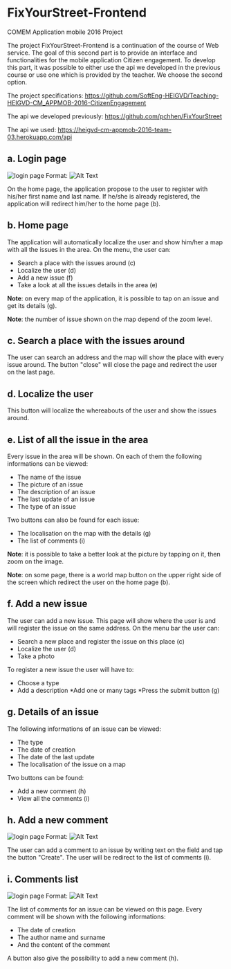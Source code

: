 # FixYourStreet-Frontend

COMEM Application mobile 2016 Project

The project FixYourStreet-Frontend is a continuation of the course of Web service. The goal of this second part is to provide an interface and functionalities for the mobile application Citizen engagement. To develop this part, it was possible to either use the api we developed in the previous course or use one which is provided by the teacher. We choose the second option.

The project specifications: https://github.com/SoftEng-HEIGVD/Teaching-HEIGVD-CM_APPMOB-2016-CitizenEngagement

The api we developed previously: https://github.com/pchhen/FixYourStreet

The api we used: https://heigvd-cm-appmob-2016-team-03.herokuapp.com/api



## a. Login page

![login page](/Screenshots/loginPage.jpg)
Format: ![Alt Text](url)


On the home page, the application propose to the user to register with his/her first name and last name. If he/she is already registered, the application will redirect him/her to the home page (b).



## b. Home page

<screenshot needed>

The application will automatically localize the user and show him/her a map with all the issues in the area. On the menu, the user can: 

* Search a place with the issues around (c)
* Localize the user (d)
* Add a new issue (f)
* Take a look at all the issues details in the area (e)

**Note**: on every map of the application, it is possible to tap on an issue and get its details (g).

**Note**: the number of issue shown on the map depend of the zoom level.



## c. Search a place with the issues around

<screenshot needed>

The user can search an address and the map will show the place with every issue around. The button "close" will close the page and redirect the user on the last page. 



## d. Localize the user

<screenshot needed>

This button will localize the whereabouts of the user and show the issues around.



## e. List of all the issue in the area

<screenshot needed>

Every issue in the area will be shown. On each of them the following informations can be viewed:

* The name of the issue
* The picture of an issue
* The description of an issue
* The last update of an issue
* The type of an issue

Two buttons can also be found for each issue:

* The localisation on the map with the details (g)
* The list of comments (i)

**Note**: it is possible to take a better look at the picture by tapping on it, then zoom on the image.

**Note**: on some page, there is a world map button on the upper right side of the screen which redirect the user on the home page (b).



## f. Add a new issue

<screenshot needed>

The user can add a new issue. This page will show where the user is and will register the issue on the same address. On the menu bar the user can: 

* Search a new place and register the issue on this place (c)
* Localize the user (d)
* Take a photo

To register a new issue the user will have to:

* Choose a type
* Add a description
*Add one or many tags
*Press the submit button (g)



## g. Details of an issue

<screenshot needed>

The following informations of an issue can be viewed:

* The type
* The date of creation
* The date of the last update
* The localisation of the issue on a map

Two buttons can be found:

* Add a new comment (h)
* View all the comments (i)



## h. Add a new comment

![login page](/Screenshots/newComment.jpg)
Format: ![Alt Text](url)

The user can add a comment to an issue by writing text on the field and tap the button "Create". The user will be redirect to the list of comments (i).



## i. Comments list

![login page](/Screenshots/commentList.jpg)
Format: ![Alt Text](url)

The list of comments for an issue can be viewed on this page. Every comment will be shown with the following informations:

* The date of creation
* The author name and surname
* And the content of the comment

A button also give the possibility to add a new comment (h).



